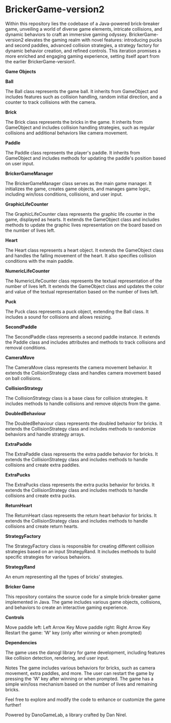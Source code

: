 # BrickerGame-version2

Within this repository lies the codebase of a Java-powered brick-breaker game, unveiling a world of diverse game elements, intricate collisions, and dynamic behaviors to craft an immersive gaming odyssey. BrickerGame-version2 elevates the gaming realm with novel features: introducing pucks and second paddles, advanced collision strategies, a strategy factory for dynamic behavior creation, and refined controls. This iteration promises a more enriched and engaging gaming experience, setting itself apart from the earlier BrickerGame-version1.

**Game Objects**

**Ball**

The Ball class represents the game ball. It inherits from GameObject and includes features such as collision handling, random initial direction, and a counter to track collisions with the camera.

**Brick**

The Brick class represents the bricks in the game. It inherits from GameObject and includes collision handling strategies, such as regular collisions and additional behaviors like camera movement.

**Paddle**

The Paddle class represents the player's paddle. It inherits from GameObject and includes methods for updating the paddle's position based on user input.

**BrickerGameManager**

The BrickerGameManager class serves as the main game manager. It initializes the game, creates game objects, and manages game logic, including win/loss conditions, collisions, and user input.

**GraphicLifeCounter**

The GraphicLifeCounter class represents the graphic life counter in the game, displayed as hearts. It extends the GameObject class and includes methods to update the graphic lives representation on the board based on the number of lives left.

**Heart**

The Heart class represents a heart object. It extends the GameObject class and handles the falling movement of the heart. It also specifies collision conditions with the main paddle.

**NumericLifeCounter**

The NumericLifeCounter class represents the textual representation of the number of lives left. It extends the GameObject class and updates the color and value of the textual representation based on the number of lives left.

**Puck**

The Puck class represents a puck object, extending the Ball class. It includes a sound for collisions and allows resizing.

**SecondPaddle**

The SecondPaddle class represents a second paddle instance. It extends the Paddle class and includes attributes and methods to track collisions and removal conditions.

**CameraMove**

The CameraMove class represents the camera movement behavior. It extends the CollisionStrategy class and handles camera movement based on ball collisions.

**CollisionStrategy**

The CollisionStrategy class is a base class for collision strategies. It includes methods to handle collisions and remove objects from the game.

**DoubledBehaviour**

The DoubledBehaviour class represents the doubled behavior for bricks. It extends the CollisionStrategy class and includes methods to randomize behaviors and handle strategy arrays.

**ExtraPaddle**

The ExtraPaddle class represents the extra paddle behavior for bricks. It extends the CollisionStrategy class and includes methods to handle collisions and create extra paddles.

**ExtraPucks**

The ExtraPucks class represents the extra pucks behavior for bricks. It extends the CollisionStrategy class and includes methods to handle collisions and create extra pucks.

**ReturnHeart**

The ReturnHeart class represents the return heart behavior for bricks. It extends the CollisionStrategy class and includes methods to handle collisions and create return hearts.

**StrategyFactory**

The StrategyFactory class is responsible for creating different collision strategies based on an input StrategyRand. It includes methods to build specific strategies for various behaviors.

**StrategyRand**

An enum representing all the types of bricks' strategies.

**Bricker Game**

This repository contains the source code for a simple brick-breaker game implemented in Java. The game includes various game objects, collisions, and behaviors to create an interactive gaming experience.


**Controls**

Move paddle left: Left Arrow Key
Move paddle right: Right Arrow Key
Restart the game: 'W' key (only after winning or when prompted)

**Dependencies**

The game uses the danogl library for game development, including features like collision detection, rendering, and user input.

Notes
The game includes various behaviors for bricks, such as camera movement, extra paddles, and more.
The user can restart the game by pressing the 'W' key after winning or when prompted.
The game has a simple win/loss mechanism based on the number of lives and remaining bricks.

Feel free to explore and modify the code to enhance or customize the game further!


Powered by DanoGameLab, a library crafted by Dan Nirel.
